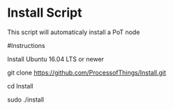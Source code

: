 # Install Script
This script will automaticaly install a PoT node

#Instructions

Install Ubuntu 16.04 LTS or newer

git clone https://github.com/ProcessofThings/Install.git

cd Install

sudo ./install
